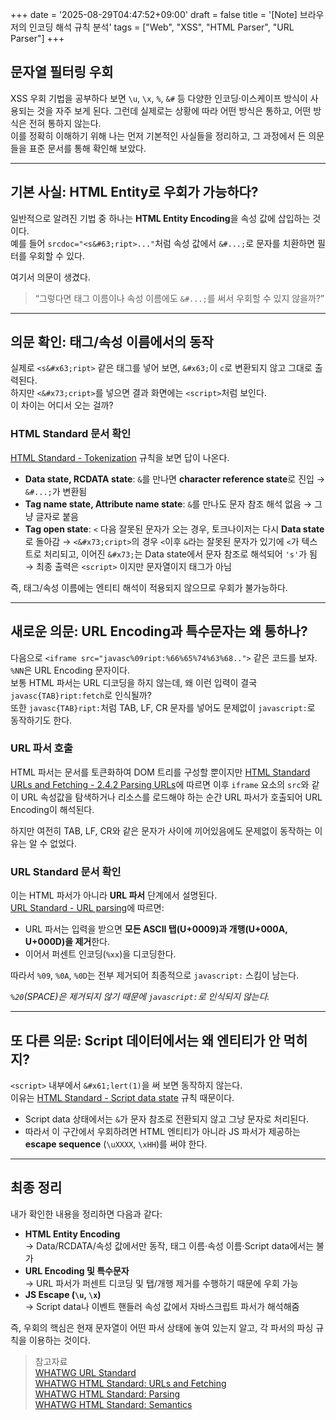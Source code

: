 +++
date = '2025-08-29T04:47:52+09:00'
draft = false
title = '[Note] 브라우저의 인코딩 해석 규칙 분석'
tags = ["Web", "XSS", "HTML Parser", "URL Parser"]
+++

## 문자열 필터링 우회

XSS 우회 기법을 공부하다 보면 `\u`, `\x`, `%`, `&#` 등 다양한 인코딩·이스케이프 방식이 사용되는 것을 자주 보게 된다. 그런데 실제로는 상황에 따라 어떤 방식은 통하고, 어떤 방식은 전혀 통하지 않는다.  
이를 정확히 이해하기 위해 나는 먼저 기본적인 사실들을 정리하고, 그 과정에서 든 의문들을 표준 문서를 통해 확인해 보았다.

---

## 기본 사실: HTML Entity로 우회가 가능하다?
일반적으로 알려진 기법 중 하나는 **HTML Entity Encoding**을 속성 값에 삽입하는 것이다.  
예를 들어 `srcdoc="<s&#63;ript>..."`처럼 속성 값에서 `&#...;`로 문자를 치환하면 필터를 우회할 수 있다.  

여기서 의문이 생겼다.  
> “그렇다면 태그 이름이나 속성 이름에도 `&#...;`를 써서 우회할 수 있지 않을까?”

---

## 의문 확인: 태그/속성 이름에서의 동작
실제로 `<s&#x63;ript>` 같은 태그를 넣어 보면, `&#x63;`이 `c`로 변환되지 않고 그대로 출력된다.  
하지만 `<&#x73;cript>`를 넣으면 결과 화면에는 `<script>`처럼 보인다.  
이 차이는 어디서 오는 걸까?

### HTML Standard 문서 확인
[HTML Standard - Tokenization](https://html.spec.whatwg.org/multipage/parsing.html#tokenization) 규칙을 보면 답이 나온다.
- **Data state, RCDATA state**: `&`를 만나면 **character reference state**로 진입 → `&#...;`가 변환됨  
- **Tag name state, Attribute name state**: `&`를 만나도 문자 참조 해석 없음 → 그냥 글자로 붙음  
- **Tag open state**: `<` 다음 잘못된 문자가 오는 경우, 토크나이저는 다시 **Data state**로 돌아감 → `<&#x73;cript>`의 경우 `<`이후 `&`라는 잘못된 문자가 있기에 `<`가 텍스트로 처리되고, 이어진 `&#x73;`는 Data state에서 문자 참조로 해석되어 `'s'`가 됨 → 최종 출력은 `<script>` 이지만 문자열이지 태그가 아님

즉, 태그/속성 이름에는 엔티티 해석이 적용되지 않으므로 우회가 불가능하다.

---

## 새로운 의문: URL Encoding과 특수문자는 왜 통하나?
다음으로 `<iframe src="javasc%09ript:%66%65%74%63%68..">` 같은 코드를 보자. `%NN`은 URL Encoding 문자이다.  
보통 HTML 파서는 URL 디코딩을 하지 않는데, 왜 이런 입력이 결국 `javasc{TAB}ript:fetch`로 인식될까?  
또한 `javasc{TAB}ript:`처럼 TAB, LF, CR 문자를 넣어도 문제없이 `javascript:`로 동작하기도 한다.

### URL 파서 호출
HTML 파서는 문서를 토큰화하여 DOM 트리를 구성할 뿐이지만 [HTML Standard URLs and Fetching - 2.4.2 Parsing URLs](https://html.spec.whatwg.org/multipage/urls-and-fetching.html#resolving-urls)에 따르면 이후 `iframe` 요소의 `src`와 같이 URL 속성값을 탐색하거나 리소스를 로드해야 하는 순간 URL 파서가 호출되어 URL Encoding이 해석된다.

하지만 여전히 TAB, LF, CR와 같은 문자가 사이에 끼어있음에도 문제없이 동작하는 이유는 알 수 없었다.

### URL Standard 문서 확인
이는 HTML 파서가 아니라 **URL 파서** 단계에서 설명된다.  
[URL Standard - URL parsing](https://url.spec.whatwg.org/#url-parsing)에 따르면:
- URL 파서는 입력을 받으면 **모든 ASCII 탭(U+0009)과 개행(U+000A, U+000D)을 제거**한다.  
- 이어서 퍼센트 인코딩(`%xx`)을 디코딩한다.

따라서 `%09`, `%0A`, `%0D`는 전부 제거되어 최종적으로 `javascript:` 스킴이 남는다.

*`%20`(SPACE)은 제거되지 않기 때문에 `javascript:`로 인식되지 않는다.*

---

## 또 다른 의문: Script 데이터에서는 왜 엔티티가 안 먹히지?
`<script>` 내부에서 `&#x61;lert(1)`을 써 보면 동작하지 않는다.  
이유는 [HTML Standard - Script data state](https://html.spec.whatwg.org/multipage/parsing.html#script-data-state) 규칙 때문이다.
- Script data 상태에서는 `&`가 문자 참조로 전환되지 않고 그냥 문자로 처리된다.  
- 따라서 이 구간에서 우회하려면 HTML 엔티티가 아니라 JS 파서가 제공하는 **escape sequence** (`\uXXXX`, `\xHH`)를 써야 한다.

---

## 최종 정리
내가 확인한 내용을 정리하면 다음과 같다:

- **HTML Entity Encoding**  
  → Data/RCDATA/속성 값에서만 동작, 태그 이름·속성 이름·Script data에서는 불가
- **URL Encoding 및 특수문자**  
  → URL 파서가 퍼센트 디코딩 및 탭/개행 제거를 수행하기 때문에 우회 가능
- **JS Escape (`\u`, `\x`)**  
  → Script data나 이벤트 핸들러 속성 값에서 자바스크립트 파서가 해석해줌

즉, 우회의 핵심은 현재 문자열이 어떤 파서 상태에 놓여 있는지 알고, 각 파서의 파싱 규칙을 이용하는 것이다.

>참고자료  
>[WHATWG URL Standard](https://url.spec.whatwg.org/)  
>[WHATWG HTML Standard: URLs and Fetching](https://html.spec.whatwg.org/multipage/urls-and-fetching.html)  
>[WHATWG HTML Standard: Parsing](https://html.spec.whatwg.org/multipage/parsing.html)  
[WHATWG HTML Standard: Semantics](https://html.spec.whatwg.org/dev/semantics.html)